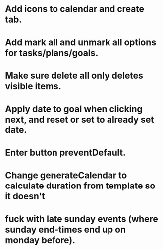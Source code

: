 # Add icons to calendar and create tab.

# Add mark all and unmark all options for tasks/plans/goals.

# Make sure delete all only deletes visible items.

# Apply date to goal when clicking next, and reset or set to already set date.

# Enter button preventDefault.

# Change generateCalendar to calculate duration from template so it doesn't

# fuck with late sunday events (where sunday end-times end up on monday before).
